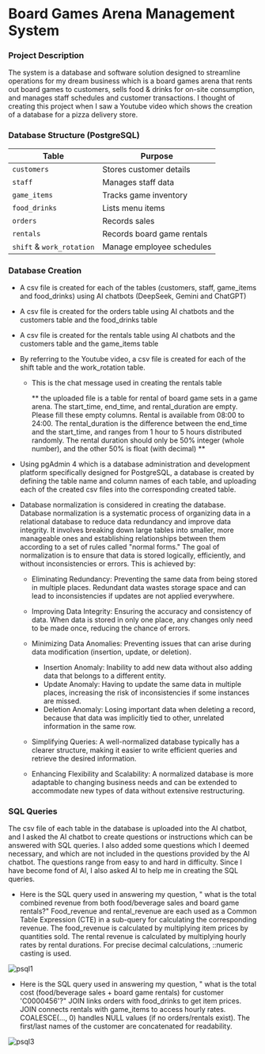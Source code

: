 # Board Games Arena Management System 

### Project Description 

The system is a database and software solution designed to streamline operations for my dream business which is a board games arena that rents out board games to customers, sells food & drinks for on-site consumption, and manages staff schedules and customer transactions. I thought of creating this project when I saw a Youtube video which shows the creation of a database for a pizza delivery store. 

### Database Structure (PostgreSQL)
  
| **Table**               | **Purpose**                                                               |
|-------------------------|---------------------------------------------------------------------------|
| `customers`             | Stores customer details                              |
| `staff`             | Manages staff data                               |
| `game_items`       | Tracks game inventory                          |
| `food_drinks`           | Lists menu items                                               |
| `orders`          | Records sales                                                |
| `rentals`         | Records board game rentals                                    | 
| `shift` & `work_rotation` | Manage employee schedules                                         |

### Database Creation

- A csv file is created for each of the tables (customers, staff, game_items and food_drinks) using AI chatbots (DeepSeek, Gemini and ChatGPT)
- A csv file is created for the orders table using AI chatbots and the customers table and the food_drinks table 
- A csv file is created for the rentals table using AI chatbots and the customers table and the game_items table
- By referring to the Youtube video, a csv file is created for each of the shift table and the work_rotation table.

   - This is the chat message used in creating the rentals table

     ** the uploaded file is a table for rental of board game sets in a game arena. The start_time,  end_time, and rental_duration are empty. Please fill these empty columns. Rental is 
     available from 08:00 to 24:00. The rental_duration is the difference between the end_time and the start_time, and ranges from 1 hour to 5 hours distributed randomly.  The rental 
     duration should only be 50% integer (whole number), and the other 50% is float (with decimal) **

- Using pgAdmin 4 which is a database administration and development platform specifically designed for PostgreSQL, a database is created by defining the table name and column names of each table, and uploading each of the created csv files into the corresponding created table.
- Database normalization is considered in creating the database. Database normalization is a systematic process of organizing data in a relational database to reduce data redundancy and improve data integrity. It involves breaking down large tables into smaller, more manageable ones and establishing relationships between them according to a set of rules called "normal forms." The goal of normalization is to ensure that data is stored logically, efficiently, and without inconsistencies or errors. This is achieved by:

  - Eliminating Redundancy: Preventing the same data from being stored in multiple places. Redundant data wastes storage space and can lead to inconsistencies if updates are not applied everywhere.

  - Improving Data Integrity: Ensuring the accuracy and consistency of data. When data is stored in only one place, any changes only need to be made once, reducing the chance of errors.

  - Minimizing Data Anomalies: Preventing issues that can arise during data modification (insertion, update, or deletion).
     - Insertion Anomaly: Inability to add new data without also adding data that belongs to a different entity.
     - Update Anomaly: Having to update the same data in multiple places, increasing the risk of inconsistencies if some instances are missed.
     - Deletion Anomaly: Losing important data when deleting a record, because that data was implicitly tied to other, unrelated information in the same row.
  - Simplifying Queries: A well-normalized database typically has a clearer structure, making it easier to write efficient queries and retrieve the desired information.
  - Enhancing Flexibility and Scalability: A normalized database is more adaptable to changing business needs and can be extended to accommodate new types of data without extensive restructuring.
 
### SQL Queries  

The csv file of each table in the database is uploaded into the AI chatbot, and I asked the AI chatbot to create questions or instructions which can be answered with SQL queries. I also added some questions which I deemed necessary, and which are not included in the questions provided by the AI chatbot. The questions range from easy to and hard in difficulty. Since I have become fond of AI, I also asked AI to help me in creating the SQL queries.    

- Here is the SQL query used in answering my question, " what is the total combined revenue from both food/beverage sales and board game rentals?" Food_revenue and rental_revenue are each used as a Common Table Expression (CTE) in a sub-query for calculating the corresponding revenue. The food_revenue is calculated by multiplying item prices by quantities sold. The rental revenue is calculated by multiplying hourly rates by rental durations. For precise decimal calculations, ::numeric casting is used.
 
![psql1](https://github.com/user-attachments/assets/3c09e6b8-d9cb-4508-a825-f974dd0ea31d)

- Here is the SQL query used in answering my question, " what is the total cost (food/beverage sales + board game rentals) for customer 'C0000456'?" JOIN links orders with food_drinks to get item prices. JOIN connects rentals with game_items to access hourly rates. COALESCE(..., 0) handles NULL values (if no orders/rentals exist). The first/last names of the customer are concatenated for readability.

![psql3](https://github.com/user-attachments/assets/21fbf4fa-c5dc-4f04-b096-ab0482f4dd4c)
